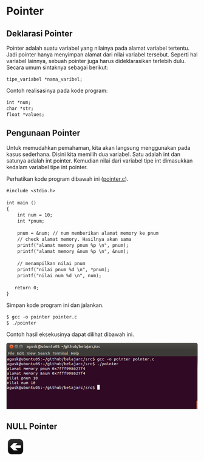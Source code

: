 # Pointer

## Deklarasi Pointer

Pointer adalah suatu variabel yang nilainya pada alamat variabel tertentu. Jadi pointer hanya menyimpan alamat dari nilai variabel tersebut. Seperti hal variabel lainnya, sebuah pointer juga harus dideklarasikan terlebih dulu. Secara umum sintaknya sebagai berikut:

    tipe_variabel *nama_varibel;

Contoh realisasinya pada kode program:

    int *num;
    char *str;
    float *values;



## Pengunaan Pointer

Untuk memudahkan pemahaman, kita akan langsung menggunakan pada kasus sederhana. Disini kita memilih dua variabel. Satu adalah int dan satunya adalah int pointer. Kemudian nilai dari variabel tipe int dimasukkan kedalam variabel tipe int pointer.


Perhatikan kode program dibawah ini ([pointer.c](../src/pointer.c)).

    #include <stdio.h>
     
    int main ()
    {
        int num = 10;
        int *pnum;
    
        pnum = &num; // num memberikan alamat memory ke pnum
        // check alamat memory. Hasilnya akan sama
        printf("alamat memory pnum %p \n", pnum);
        printf("alamat memory &num %p \n", &num);
    
        // menampilkan nilai pnum
        printf("nilai pnum %d \n", *pnum);
        printf("nilai num %d \n", num);
          
       return 0;
    }


Simpan kode program ini dan jalankan.


    $ gcc -o pointer pointer.c
    $ ./pointer
    

Contoh hasil eksekusinya dapat dilihat dibawah ini.

![alt text](images/pointer.png "Contoh hasil eksekusi")


## NULL Pointer



[![Kembali ke menu utama](images/back.png "Kembali menu utama")](/README.md)